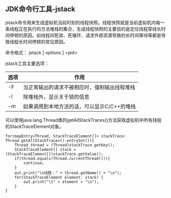 ## JDK命令行工具-jstack

jstack命令用来生成虚拟机当前时刻的线程快照。线程快照就是当前虚拟机内每一条线程正在执行的方法堆栈的集合，生成线程快照的主要目的是定位线程穿线长时间停顿的原因，如线程间死锁、死循环、请求外部资源导致的长时间等待等都是导致线程长时间停顿的常见原因。


命令格式： jstack  \[ options \] \<pid\>

jstack工具主要选项：

| 选项 | 作用                                         |
| ---- | -------------------------------------------- |
| -F   | 当正常输出的请求不被相应时，强制输出线程堆栈 |
| -l   | 除堆栈外，显示关于锁的信息                   |
| -m   | 如果调用到本地方法的话，可以显示C/C++的堆栈  |

可以使用java.lang.Thread类的getAllStackTraces()方法获取虚拟机中所有线程的StackTraceElement对象。

```
for(mapEntry<Thread, StackTraceElement[]> stackTrace: Thread.getAllStackTraces().entrySet()){
    Thread thread = (Thread)stackTrace.getKey();
    StackTraceElement[] stack = (StackTraceElement[])stackTrace.getValue();
    if(thread.equals(Thread.currentThread())){
        continue;
    }
    out.print("\n线程：" + thread.getName() + "\n");
    for(StackTraceElement element: stack) {
        out.print("\t" + element + "\n");
    }
}
```